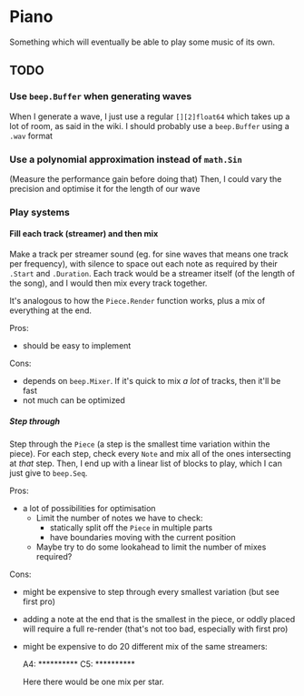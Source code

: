 # Piano

Something which will eventually be able to play some music of its own.

## TODO

### Use `beep.Buffer` when generating waves

When I generate a wave, I just use a regular `[][2]float64` which takes up a
lot of room, as said in the wiki. I should probably use a `beep.Buffer` using a
`.wav` format

### Use a polynomial approximation instead of `math.Sin`

(Measure the performance gain before doing that)
Then, I could vary the precision and optimise it for the length of our wave

### Play systems

#### Fill each track (streamer) and then mix

Make a track per streamer sound (eg. for sine waves that means one track per
frequency), with silence to space out each note as required by their `.Start`
and `.Duration`. Each track would be a streamer itself (of the length of the
song), and I would then mix every track together.

It's analogous to how the `Piece.Render` function works, plus a mix of
everything at the end.

Pros:

- should be easy to implement

Cons:

- depends on `beep.Mixer`. If it's quick to mix *a lot* of tracks, then it'll
  be fast
- not much can be optimized

##### Step through

Step through the `Piece` (a step is the smallest time variation within the
piece). For each step, check every `Note` and mix all of the ones
intersecting at *that* step. Then, I end up with a linear list of blocks to
play, which I can just give to `beep.Seq`.

Pros:

- a lot of possibilities for optimisation
    - Limit the number of notes we have to check:
        - statically split off the `Piece` in multiple parts
        - have boundaries moving with the current position
    - Maybe try to do some lookahead to limit the number of mixes required?


Cons:

- might be expensive to step through every smallest variation (but see first pro)
- adding a note at the end that is the smallest in the piece, or oddly placed
  will require a full re-render (that's not too bad, especially with first pro)
- might be expensive to do 20 different mix of the same streamers:

    A4: **********
    C5: **********

    Here there would be one mix per star.
